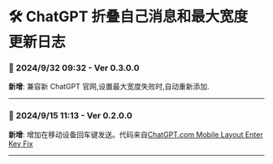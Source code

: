 # **🛠️ ChatGPT 折叠自己消息和最大宽度 更新日志**

### **📅 2024/9/32 09:32 - Ver 0.3.0.0**

**新增**: 兼容新 ChatGPT 官网,设置最大宽度失败时,自动重新添加.

---

### **📅 2024/9/15 11:13 - Ver 0.2.0.0**

**新增**: 增加在移动设备回车键发送。代码来自[ChatGPT.com Mobile Layout Enter Key Fix](https://greasyfork.org/scripts/498559)

---

